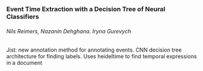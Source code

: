 ### Event Time Extraction with a Decision Tree of Neural Classifiers
######  Nils Reimers, Nazanin Dehghana. Iryna Gurevych

Jist: new annotation method for annotating events. CNN decision tree architecture for finding labels. Uses heideltime to find temporal expressions in a document 
